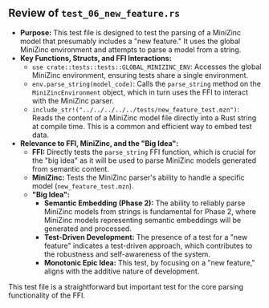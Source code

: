 ## Review of `test_06_new_feature.rs`

*   **Purpose:** This test file is designed to test the parsing of a MiniZinc model that presumably includes a "new feature." It uses the global MiniZinc environment and attempts to parse a model from a string.
*   **Key Functions, Structs, and FFI Interactions:**
    *   `use crate::tests::tests::GLOBAL_MINIZINC_ENV`: Accesses the global MiniZinc environment, ensuring tests share a single environment.
    *   `env.parse_string(model_code)`: Calls the `parse_string` method on the `MiniZincEnvironment` object, which in turn uses the FFI to interact with the MiniZinc parser.
    *   `include_str!("../../../../../tests/new_feature_test.mzn")`: Reads the content of a MiniZinc model file directly into a Rust string at compile time. This is a common and efficient way to embed test data.
*   **Relevance to FFI, MiniZinc, and the "Big Idea":**
    *   **FFI:** Directly tests the `parse_string` FFI function, which is crucial for the "big idea" as it will be used to parse MiniZinc models generated from semantic content.
    *   **MiniZinc:** Tests the MiniZinc parser's ability to handle a specific model (`new_feature_test.mzn`).
    *   **"Big Idea":**
        *   **Semantic Embedding (Phase 2):** The ability to reliably parse MiniZinc models from strings is fundamental for Phase 2, where MiniZinc models representing semantic embeddings will be generated and processed.
        *   **Test-Driven Development:** The presence of a test for a "new feature" indicates a test-driven approach, which contributes to the robustness and self-awareness of the system.
        *   **Monotonic Epic Idea:** This test, by focusing on a "new feature," aligns with the additive nature of development.

This test file is a straightforward but important test for the core parsing functionality of the FFI.
